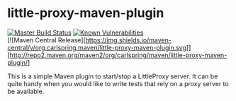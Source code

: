 
# little-proxy-maven-plugin

[![Master Build Status](https://dev.carlspring.org/jenkins/buildStatus/icon?job=opensource/little-proxy-maven-plugin/master)](https://dev.carlspring.org/jenkins/blue/organizations/jenkins/opensource%2Flittle-proxy-maven-plugin/activity?branch=master)
[![Known Vulnerabilities](https://snyk.io/test/github/carlspring/little-proxy-maven-plugin/badge.svg)](https://snyk.io/test/github/carlspring/little-proxy-maven-plugin/)  
[![Maven Central Release][https://img.shields.io/maven-central/v/org.carlspring.maven/little-proxy-maven-plugin.svg]][http://repo2.maven.org/maven2/org/carlspring/maven/little-proxy-maven-plugin/]


This is a simple Maven plugin to start/stop a LittleProxy server. It can be quite handy when you would like to write tests that rely on a proxy server to be available.

